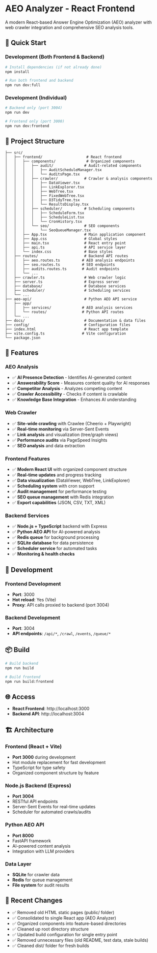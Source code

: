 # AEO Analyzer - React Frontend

A modern React-based Answer Engine Optimization (AEO) analyzer with web crawler integration and comprehensive SEO analysis tools.

## 🚀 Quick Start

### Development (Both Frontend & Backend)
```bash
# Install dependencies (if not already done)
npm install

# Run both frontend and backend
npm run dev:full
```

### Development (Individual)
```bash
# Backend only (port 3004)
npm run dev

# Frontend only (port 3000)
npm run dev:frontend
```

## 📁 Project Structure

```
├── src/
│   ├── frontend/                    # React frontend
│   │   ├── components/              # Organized components
│   │   │   ├── audit/              # Audit-related components
│   │   │   │   ├── AuditScheduleManager.tsx
│   │   │   │   └── AuditsPage.tsx
│   │   │   ├── crawler/            # Crawler & analysis components
│   │   │   │   ├── DataViewer.tsx
│   │   │   │   ├── LinkExplorer.tsx
│   │   │   │   ├── WebTree.tsx
│   │   │   │   ├── FixedWebTree.tsx
│   │   │   │   ├── D3TidyTree.tsx
│   │   │   │   └── ResultsDisplay.tsx
│   │   │   ├── scheduler/          # Scheduling components
│   │   │   │   ├── ScheduleForm.tsx
│   │   │   │   ├── ScheduleList.tsx
│   │   │   │   └── CronHistory.tsx
│   │   │   └── seo/                # SEO components
│   │   │       └── SeoQueueManager.tsx
│   │   ├── App.tsx                 # Main application component
│   │   ├── App.css                 # Global styles
│   │   ├── main.tsx                # React entry point
│   │   ├── api.ts                  # API service layer
│   │   └── index.css               # Base styles
│   ├── routes/                     # Backend API routes
│   │   ├── aeo.routes.ts          # AEO analysis endpoints
│   │   ├── seo.routes.ts          # SEO endpoints
│   │   ├── audits.routes.ts       # Audit endpoints
│   │   └── ...
│   ├── crawler.ts                  # Web crawler logic
│   ├── server.ts                   # Express server
│   ├── database/                   # Database services
│   ├── scheduler/                  # Scheduling services
│   └── ...
├── aeo-api/                        # Python AEO API service
│   ├── app/
│   │   ├── services/              # AEO analysis services
│   │   └── routes/                # Python API routes
│   └── ...
├── docs/                           # Documentation & data files
├── config/                         # Configuration files
├── index.html                      # React app template
├── vite.config.ts                 # Vite configuration
└── package.json
```

## 🎯 Features

### AEO Analysis
- ✅ **AI Presence Detection** - Identifies AI-generated content
- ✅ **Answerability Score** - Measures content quality for AI responses
- ✅ **Competitor Analysis** - Analyzes competing content
- ✅ **Crawler Accessibility** - Checks if content is crawlable
- ✅ **Knowledge Base Integration** - Enhances AI understanding

### Web Crawler
- ✅ **Site-wide crawling** with Crawlee (Cheerio + Playwright)
- ✅ **Real-time monitoring** via Server-Sent Events
- ✅ **Link analysis** and visualization (tree/graph views)
- ✅ **Performance audits** via PageSpeed Insights
- ✅ **SEO analysis** and data extraction

### Frontend Features
- ✅ **Modern React UI** with organized component structure
- ✅ **Real-time updates** and progress tracking
- ✅ **Data visualization** (DataViewer, WebTree, LinkExplorer)
- ✅ **Scheduling system** with cron support
- ✅ **Audit management** for performance testing
- ✅ **SEO queue management** with Redis integration
- ✅ **Export capabilities** (JSON, CSV, TXT, XML)

### Backend Services
- ✅ **Node.js + TypeScript** backend with Express
- ✅ **Python AEO API** for AI-powered analysis
- ✅ **Redis queue** for background processing
- ✅ **SQLite database** for data persistence
- ✅ **Scheduler service** for automated tasks
- ✅ **Monitoring & health checks**

## 🔧 Development

### Frontend Development
- **Port**: 3000
- **Hot reload**: Yes (Vite)
- **Proxy**: API calls proxied to backend (port 3004)

### Backend Development
- **Port**: 3004
- **API endpoints**: `/api/*`, `/crawl`, `/events`, `/queue/*`

## 📦 Build

```bash
# Build backend
npm run build

# Build frontend
npm run build:frontend
```

## 🌐 Access

- **React Frontend**: http://localhost:3000
- **Backend API**: http://localhost:3004

## 🏗️ Architecture

### Frontend (React + Vite)
- **Port 3000** during development
- Hot module replacement for fast development
- TypeScript for type safety
- Organized component structure by feature

### Node.js Backend (Express)
- **Port 3004** 
- RESTful API endpoints
- Server-Sent Events for real-time updates
- Scheduler for automated crawls/audits

### Python AEO API
- **Port 8000**
- FastAPI framework
- AI-powered content analysis
- Integration with LLM providers

### Data Layer
- **SQLite** for crawler data
- **Redis** for queue management
- **File system** for audit results

## 🔄 Recent Changes

- ✅ Removed old HTML static pages (public/ folder)
- ✅ Consolidated to single React app (AEO Analyzer)
- ✅ Organized components into feature-based directories
- ✅ Cleaned up root directory structure
- ✅ Updated build configuration for single entry point
- ✅ Removed unnecessary files (old README, test data, stale builds)
- ✅ Cleaned dist/ folder for fresh builds
